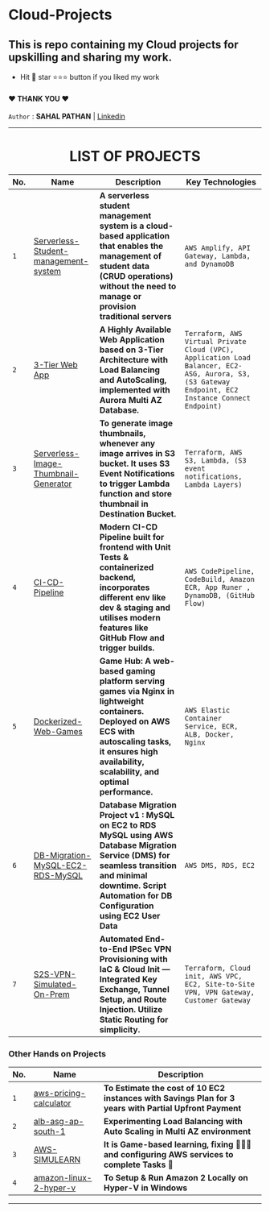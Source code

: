 # **Cloud-Projects**

## This is repo containing my Cloud projects for upskilling and sharing my work.
- Hit 🎯 star ⭐⭐⭐ button if you liked my work
#### ❤️ **THANK YOU** ❤️

`Author` : **SAHAL PATHAN** | [Linkedin](linkedin.com/in/sahalpathan/)


---
<h1 align="center">
  <b> LIST OF PROJECTS </b>
</h1>

| **No.** | **Name** |     **Description**   | **Key Technologies** |
|---------|----------|-----------------------|----------------------|
|  `1`  | [Serverless-Student-management-system](./01-serverless-student-management-system/) | **A serverless student management system is a cloud-based application that enables the management of student data (CRUD operations) without the need to manage or provision traditional servers** | `AWS Amplify, API Gateway, Lambda, and DynamoDB` |
|  `2`  | [3-Tier Web App](./02-3-tier-web-app) | **A Highly Available Web Application based on 3-Tier Architecture with Load Balancing and AutoScaling, implemented with Aurora Multi AZ Database.** | `Terraform, AWS Virtual Private Cloud (VPC), Application Load Balancer, EC2-ASG, Aurora, S3, (S3 Gateway Endpoint, EC2 Instance Connect Endpoint)` |
|  `3`  | [Serverless-Image-Thumbnail-Generator](./03-serverless-thumbnail-generator/)   | **To generate image thumbnails, whenever any image arrives in S3 bucket. It uses S3 Event Notifications to trigger Lambda function and store thumbnail in Destination Bucket.** | `Terraform, AWS S3, Lambda, (S3 event notifications, Lambda Layers)` |
|  `4`  | [CI-CD-Pipeline](./04-modern-ci-cd-pipeline/) | **Modern CI-CD Pipeline built for frontend with Unit Tests & containerized backend, incorporates different env like dev & staging and utilises modern features like GitHub Flow and trigger builds.** | `AWS CodePipeline, CodeBuild, Amazon ECR, App Runer , DynamoDB, (GitHub Flow)` |
|  `5`  | [Dockerized-Web-Games](./05-docker-app-ecs/) | **Game Hub: A web-based gaming platform serving games via Nginx in lightweight containers. Deployed on AWS ECS with autoscaling tasks, it ensures high availability, scalability, and optimal performance.** | `AWS Elastic Container Service, ECR, ALB, Docker, Nginx` |
|  `6`  | [DB-Migration-MySQL-EC2-RDS-MySQL](./06-database-migrations/) | **Database Migration Project v1 : MySQL on EC2 to RDS MySQL using AWS Database Migration Service (DMS) for seamless transition and minimal downtime. Script Automation for DB Configuration using EC2 User Data** | `AWS DMS, RDS, EC2` |
|  `7`  | [S2S-VPN-Simulated-On-Prem](./07-s2s-vpn-simulated/) | **Automated End-to-End IPSec VPN Provisioning with IaC & Cloud Init — Integrated Key Exchange, Tunnel Setup, and Route Injection. Utilize Static Routing for simplicity.** | `Terraform, Cloud init, AWS VPC, EC2, Site-to-Site VPN, VPN Gateway, Customer Gateway` |

### **Other Hands on Projects**
| **No.** | **Name** |     **Description**    |
|---------|----------|------------------------|
| `1`     | [aws-pricing-calculator](./aws-pricing-calculator/) |  **To Estimate the cost of 10 EC2 instances with Savings Plan for 3 years with Partial Upfront Payment** |
| `2`     | [alb-asg-ap-south-1](./alb-asg-ap-south-1/)         |  **Experimenting Load Balancing with Auto Scaling in Multi AZ environment**                              |
| `3`     | [AWS-SIMULEARN](./AWS-SIMULEARN/)                   |  **It is Game-based learning, fixing 👨🏻‍🔧 and configuring AWS services to complete Tasks 💯**               |
| `4`     | [amazon-linux-2-hyper-v](./amazon-linux-2-hyper-v/) | **To Setup & Run Amazon 2 Locally on Hyper-V in Windows**                                                |
---
